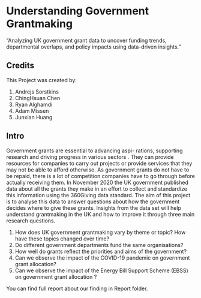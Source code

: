 # Understanding Government Grantmaking

“Analyzing UK government grant data to uncover funding trends, departmental overlaps, and policy impacts
using data-driven insights.”

## Credits

This Project was created by:
1. Andrejs Sorstkins
2. ChingHsuan Chen
3. Ryan Alghamdi
4. Adam Missen
5. Junxian Huang

## Intro 

Government grants are essential to advancing aspi-
rations, supporting research and driving progress in
various sectors . They can provide resources for
companies to carry out projects or provide services
that they may not be able to afford otherwise. As
government grants do not have to be repaid, there is
a lot of competition companies have to go through
before actually receiving them. In November 2020 the
UK government published data about all the grants
they make in an effort to collect and standardize this
information using the 360Giving data standard.
The aim of this project is to analyse this data to
answer questions about how the government decides
where to give these grants. Insights from the data set
will help understand grantmaking in the UK and how
to improve it through three main research questions.

1) How does UK government grantmaking vary by
theme or topic? How have these topics changed
over time?
2) Do different government departments fund the
same organisations?
3) How well do grants reflect the priorities and aims
of the government?
4) Can we observe the impact of the COVID-19
pandemic on government grant allocation?
5) Can we observe the impact of the Energy Bill
Support Scheme (EBSS) on government grant
allocation ?

You can find full report about our finding in Report folder.


